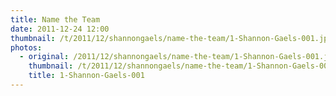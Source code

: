 ```yaml
---
title: Name the Team
date: 2011-12-24 12:00
thumbnail: /t/2011/12/shannongaels/name-the-team/1-Shannon-Gaels-001.jpg
photos:
  - original: /2011/12/shannongaels/name-the-team/1-Shannon-Gaels-001.jpg
    thumbnail: /t/2011/12/shannongaels/name-the-team/1-Shannon-Gaels-001.jpg
    title: 1-Shannon-Gaels-001
---
```

